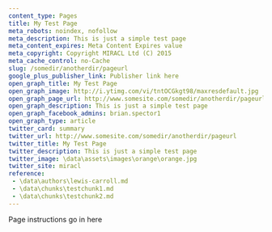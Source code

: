 ```yaml
---
content_type: Pages
title: My Test Page
meta_robots: noindex, nofollow
meta_description: This is just a simple test page
meta_content_expires: Meta Content Expires value
meta_copyright: Copyright MIRACL Ltd (C) 2015
meta_cache_control: no-Cache
slug: /somedir/anotherdir/pageurl
google_plus_publisher_link: Publisher link here
open_graph_title: My Test Page
open_graph_image: http://i.ytimg.com/vi/tntOCGkgt98/maxresdefault.jpg
open_graph_page_url: http://www.somesite.com/somedir/anotherdir/pageurl
open_graph_description: This is just a simple test page
open_graph_facebook_admins: brian.spector1
open_graph_type: article
twitter_card: summary
twitter_url: http://www.somesite.com/somedir/anotherdir/pageurl
twitter_title: My Test Page
twitter_description: This is just a simple test page
twitter_image: \data\assets\images\orange\orange.jpg
twitter_site: miracl
reference:
 - \data\authors\lewis-carroll.md
 - \data\chunks\testchunk1.md
 - \data\chunks\testchunk2.md
---
```


Page instructions go in here